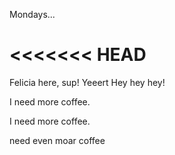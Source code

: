 Mondays...

# <<<<<<< HEAD

Felicia here, sup!
Yeeert
Hey hey hey!

I need more coffee.


I need more coffee.

need even moar coffee


